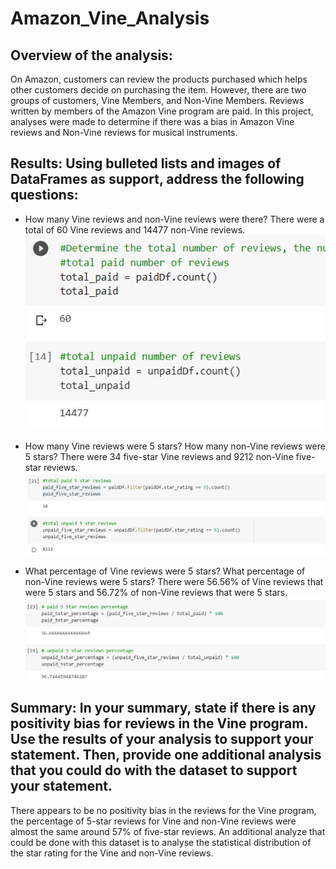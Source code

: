 # Amazon_Vine_Analysis
## Overview of the analysis: 
On Amazon, customers can review the products purchased which helps other customers decide on purchasing the item. However, there are two groups of customers, Vine Members, and Non-Vine Members. Reviews written by members of the Amazon Vine program are paid. In this project, analyses were made to determine if there was a bias in Amazon Vine reviews and Non-Vine reviews for musical instruments.


## Results: Using bulleted lists and images of DataFrames as support, address the following questions:

* How many Vine reviews and non-Vine reviews were there? There were a total of 60 Vine reviews and 14477 non-Vine reviews.
![This is an image](https://github.com/maheeyah/Amazon_Vine_Analysis/blob/main/reviews.png)

* How many Vine reviews were 5 stars? How many non-Vine reviews were 5 stars? There were 34 five-star Vine reviews and 9212 non-Vine five-star reviews. 
![This is an image](https://github.com/maheeyah/Amazon_Vine_Analysis/blob/main/5starreviews.png)

* What percentage of Vine reviews were 5 stars? What percentage of non-Vine reviews were 5 stars? There were 56.56% of Vine reviews that were 5 stars and 56.72% of non-Vine reviews that were 5 stars. 
![This is an image](https://github.com/maheeyah/Amazon_Vine_Analysis/blob/main/PercentageScreenshot.png)

## Summary: In your summary, state if there is any positivity bias for reviews in the Vine program. Use the results of your analysis to support your statement. Then, provide one additional analysis that you could do with the dataset to support your statement.
There appears to be no positivity bias in the reviews for the Vine program, the percentage of 5-star reviews for Vine and non-Vine reviews were almost the same around 57% of five-star reviews.
An additional analyze that could be done with this dataset is to analyse the statistical distribution of the star rating for the Vine and non-Vine reviews. 
